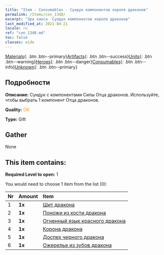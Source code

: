 ```yaml
---
title: "Item - Consumables - Сундук компонентов короля драконов"
permalink: /Items/con_1348/
excerpt: "Эра хаоса  Сундук компонентов короля драконов"
last_modified_at: 2021-04-21
locale: ru
ref: "con_1348.md"
toc: false
classes: wide
---
```

 [Materials](/ru/Items/){: .btn .btn--primary}[Artifacts](/ru/Items/Artifacts/){: .btn .btn--success}[Units](/ru/Items/Units/){: .btn .btn--warning}[Heroes](/ru/Items/Heroes/){: .btn .btn--danger}[Consumables](/ru/Items/Consumables/){: .btn .btn--info}[Unknown](/ru/Items/Unknown/){: .btn .btn--primary}

## Подробности
 **Описание:** Сундук с компонентами Силы Отца драконов. Используйте, чтобы выбрать 1 компонент Отца драконов.

 **Quality:** <span style="color: #FF8C00">OK</span>

 **Type:** Gift

## Gather

  None

## This item contains:

 **Required Level to open:** 1

 You would need to choose 1 item from the list (0):

  | Nr | Amount |     Item    |
  |:---|:-------|:------------|
  | 1 |  **1x** | [Щит дракона](/ru/Items/art_144/) |  | 
  | 2 |  **1x** | [Поножи из кости дракона](/ru/Items/art_145/) |  | 
  | 3 |  **1x** | [Огненный язык красного дракона](/ru/Items/art_146/) |  | 
  | 4 |  **1x** | [Корона дракона](/ru/Items/art_147/) |  | 
  | 5 |  **1x** | [Доспех черного дракона](/ru/Items/art_148/) |  | 
  | 6 |  **1x** | [Ожерелье из зубов дракона](/ru/Items/art_149/) |  | 
